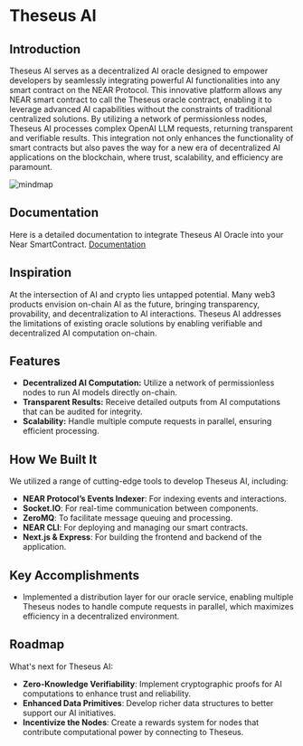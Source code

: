 # Theseus AI


## Introduction

Theseus AI serves as a decentralized AI oracle designed to empower developers by seamlessly integrating powerful AI functionalities into any smart contract on the NEAR Protocol. This innovative platform allows any NEAR smart contract to call the Theseus oracle contract, enabling it to leverage advanced AI capabilities without the constraints of traditional centralized solutions. By utilizing a network of permissionless nodes, Theseus AI processes complex OpenAI LLM requests, returning transparent and verifiable results. This integration not only enhances the functionality of smart contracts but also paves the way for a new era of decentralized AI applications on the blockchain, where trust, scalability, and efficiency are paramount.

![mindmap](https://github.com/user-attachments/assets/c1314242-0980-4ac2-bbc7-559400ae2eb0)

## Documentation 

Here is a detailed documentation to integrate Theseus AI Oracle into your Near SmartContract. [Documentation](https://hackventures.gitbook.io/theseus)

## Inspiration

At the intersection of AI and crypto lies untapped potential. Many web3 products envision on-chain AI as the future, bringing transparency, provability, and decentralization to AI interactions. Theseus AI addresses the limitations of existing oracle solutions by enabling verifiable and decentralized AI computation on-chain.

## Features

- **Decentralized AI Computation:** Utilize a network of permissionless nodes to run AI models directly on-chain.
- **Transparent Results:** Receive detailed outputs from AI computations that can be audited for integrity.
- **Scalability:** Handle multiple compute requests in parallel, ensuring efficient processing.

## How We Built It

We utilized a range of cutting-edge tools to develop Theseus AI, including:
- **NEAR Protocol’s Events Indexer**: For indexing events and interactions.
- **Socket.IO**: For real-time communication between components.
- **ZeroMQ**: To facilitate message queuing and processing.
- **NEAR CLI**: For deploying and managing our smart contracts.
- **Next.js & Express**: For building the frontend and backend of the application.

## Key Accomplishments

- Implemented a distribution layer for our oracle service, enabling multiple Theseus nodes to handle compute requests in parallel, which maximizes efficiency in a decentralized environment.

## Roadmap

What's next for Theseus AI:
- **Zero-Knowledge Verifiability**: Implement cryptographic proofs for AI computations to enhance trust and reliability.
- **Enhanced Data Primitives**: Develop richer data structures to better support our AI initiatives.
- **Incentivize the Nodes**: Create a rewards system for nodes that contribute computational power by connecting to Theseus.
